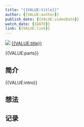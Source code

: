 ```yaml
---
title: "{{VALUE:title}}"
author: {{VALUE:author}}
publish_date: {{VALUE:videoDate}}
watch_date: {{DATE}}
link: {{VALUE:link}}
---
```


![]({{VALUE:cover}})
[{{VALUE:title}}]({{VALUE:link}})

{{VALUE:parts}}


## 简介
{{VALUE:intro}}
## 想法
## 记录

